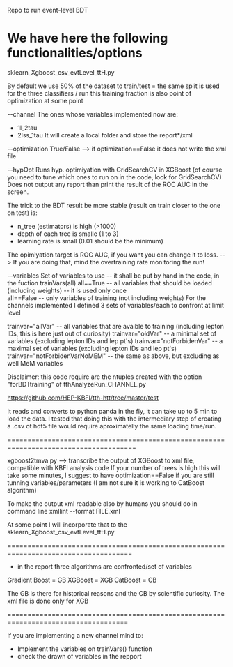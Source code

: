 Repo to run event-level BDT

We have here the following functionalities/options
===================================================================================
sklearn_Xgboost_csv_evtLevel_ttH.py

By default we use 50% of the dataset to train/test = the same split is used for the three classifiers / run
this training fraction is also point of optimization at some point

--channel 
  The ones whose variables implemented now are:
   - 1l_2tau
   - 2lss_1tau
  It will create a local folder and store the report*/xml

--optimization True/False 
  --> if optimization==False it does not write the xml file

--hypOpt
  Runs hyp. optimiyation with GridSearchCV in XGBoost (of course you need to tune which ones to run on in the code, look for GridSearchCV) 
  Does not output any report than print the result of the ROC AUC in the screen.

  The trick to the BDT result be more stable (result on train closer to the one on test) is:

  - n_tree (estimators) is high (>1000)
  - depth of each tree is smalle (1 to 3)
  - learning rate is small (0.01 should be the minimum)

  The opimiyation target is ROC AUC, if you want you can change it to loss.
  --> If you are doing that, mind the overtraining rate monitoring the run!

--variables
  Set of variables to use -- it shall be put by hand in the code, in the fuction trainVars(all)
                             all==True -- all variables that should be loaded (including weights) -- it is used only once  
                             all==False -- only variables of training (not including weights) 
  For the channels implemented I defined 3 sets of variables/each to confront at limit level

  trainvar="allVar" -- all variables that are avaible to training (including lepton IDs, this is here just out of curiosity) 
  trainvar="oldVar" -- a minimal set of variables (excluding lepton IDs and lep pt's)
  trainvar="notForbidenVar" -- a maximal set of variables (excluding lepton IDs and lep pt's) 
  trainvar="notForbidenVarNoMEM" -- the same as above, but excluding as well MeM variables

Disclaimer: this code require are the ntuples created with the option "forBDTtraining" of
 	tthAnalyzeRun_CHANNEL.py

https://github.com/HEP-KBFI/tth-htt/tree/master/test

It reads and converts to python panda in the fly, it can take up to 5 min to load the data. 
I tested that doing this with the intermediary step of creating a .csv ot hdf5 file would require aproximatelly the same loading time/run.

======================================================================================

xgboost2tmva.py --> transcribe the output of XGBoost to xml file, compatible with KBFI analysis code
                    If your number of trees is high this will take some minutes, 
                    I suggest to have optimization==False if you are still tunning variables/parameters
                    (I am not sure it is working to CatBoost algorithm) 

To make the output xml readable also by humans you should do in command line
xmllint --format FILE.xml

At some point I will incorporate that to the sklearn_Xgboost_csv_evtLevel_ttH.py

=====================================================================================
* in the report three algorithms are confronted/set of variables

Gradient Boost = GB
XGBoost = XGB
CatBoost = CB 

The GB is there for historical reasons and the CB by scientific curiosity.
The xml file is done only for XGB

====================================================================================

If you are implementing a new channel mind to:

 - Implement the variables on trainVars() function
 - check the drawn of variables in the repport

